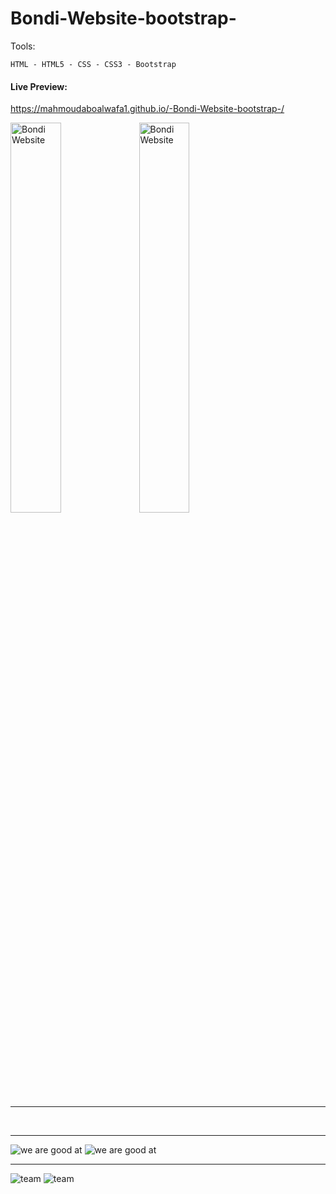 # Bondi-Website-bootstrap-

Tools:
```
HTML - HTML5 - CSS - CSS3 - Bootstrap
```
#### Live Preview:
https://mahmoudaboalwafa1.github.io/-Bondi-Website-bootstrap-/

<div>
<img src="https://github.com/mahmoudaboalwafa1/-Bondi-Website-bootstrap-/assets/109794013/10d1969c-2902-44a0-b82e-bc3cab4d295b" title="Bondi Website" width="40%">
<img src="https://github.com/mahmoudaboalwafa1/-Bondi-Website-bootstrap-/assets/109794013/23e9d3d4-b77b-4807-81db-3b7d4b73dd1e" title="Bondi Website" width="40%">
</div>

------------------------------------------------------------------------------------------------------------------------------

<div>
  <img />
  <img/>
</div>

------------------------------------------------------------------------------------------------------------------------------

<div>
  <img src="https://github.com/mahmoudaboalwafa1/-Bondi-Website-bootstrap-/assets/109794013/97177698-7081-4e2d-a5ae-1cc8c133a4ab" title="we are good at"/>
  <img src="https://github.com/mahmoudaboalwafa1/-Bondi-Website-bootstrap-/assets/109794013/ce935703-c8af-4d22-87dc-3403fe55db81" title="we are good at"/>
</div>

------------------------------------------------------------------------------------------------------------------------------

<div>
  <img src="https://github.com/mahmoudaboalwafa1/-Bondi-Website-bootstrap-/assets/109794013/3a897996-8c78-49ca-ae24-65ae783bed1f" title="team"/>
  <img src=https://github.com/mahmoudaboalwafa1/-Bondi-Website-bootstrap-/assets/109794013/c60e3e80-991b-44e8-a0a0-4619b0a005b8" 
 title="team"/>
</div>
